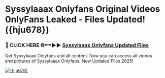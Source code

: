 # Syssylaaax Onlyfans Original Videos 0nlyFans Leaked - Files Updated! ({hju678})

<h3>🔴 CLICK HERE 🌐==►► <a href="https://tinyurl.com/ms9xzufz" rel="nofollow">Syssylaaax Onlyfans Updated Files</a></h3>

Get Syssylaaax Onlyfans and all content. Now you can access all videos and pictures of Syssylaaax Onlyfans. New Updated Files 2025!

[![{hju678}](https://i.imgur.com/PQ7UWWw.gif)](https://tinyurl.com/ms9xzufz)